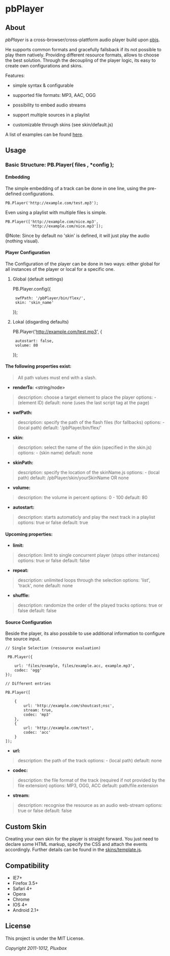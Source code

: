 pbPlayer
========

About
-----

*pbPlayer* is a cross-browser/cross-plattform audio player build upon [pbjs]([https://github.com/Saartje87/pbjs]).

He supports common formats and gracefully fallsback if its not possible to play them natively. Providing different resource formats, allows to choose the best solution. Through the decoupling of the player logic, its easy to create own configurations and skins.

Features:

- simple syntax & configurable

- supported file formats: MP3, AAC, OGG

- possibility to embed audio streams

- support multiple sources in a playlist

- customizable through skins (see skin/default.js)

A list of examples can be found [here](http://pbPlayer.github.com).


Usage
-----

### Basic Structure: PB.Player( files , *config );


#### Embedding

The simple embedding of a track can be done in one line, using the pre-defined configurations.

    PB.Player('http://example.com/test.mp3');

Even using a playlist with multiple files is simple.

	PB.Player(['http://example.com/nice.mp3',
			   'http://example.com/nice.mp3']);

@Note: Since by default no 'skin' is defined, it will just play the audio (nothing visual).


#### Player Configuration

The Configuration of the player can be done in two ways: either global for all instances of the player or local for a specific one.

1. Global (default settings)

    PB.Player.config({

    	swfPath: '/pbPlayer/bin/flex/',
    	skin: 'skin_name'
    });

2. Lokal (disgarding defaults)

    PB.Player('http://example.com/test.mp3', {

    	autostart: false,
        volume: 80
    });

#### The following properties exist:

> All path values must end with a slash.

- **renderTo:** <string/node>
> description: choose a target element to place the player
  options: - (element ID)
  default: none (uses the last script tag at the page)

- **swfPath:** <string>
> description: specify the path of the flash files (for fallbacks)
  options: - (local path)
  default: '/pbPlayer/bin/flex/'

- **skin:** <string>
> description: select the name of the skin (specified in the skin.js)
  options: - (skin name)
  default: none

- **skinPath:** <string>
> description: specify the location of the skinName.js
  options:  - (local path)
  default: /pbPlayer/skin/yourSkinName OR none

- **volume:** <number>
> description: the volume in percent
  options: 0 - 100
  default: 80

- **autostart:** <boolean>
> description: starts automaticly and play the next track in a playlist
  options: true or false
  default: true


#### Upcoming properties:

- **limit:** <boolean>
> description: limit to single concurrent player (stops other instances)
  options: true or false
  default: false

- **repeat:** <string>
> description: unlimited loops through the selection
  options: 'list', 'track', none
  default: none

- **shuffle:** <boolean>
> description: randomize the order of the played tracks
  options: true or false
  default: false


#### Source Configuration

Beside the player, its also possbile to use additional information to configure the source input.

    // Single Selection (ressource evaluation)

     PB.Player({

        url: 'files/example, files/example.acc, example.mp3',
        codec: 'ogg'
    });

    // Different entries

    PB.Player([

        {
            url: 'http://example.com/shoutcast;nsc',
            stream: true,
    	    codec: 'mp3'
        },
        {
            url: 'http://example.com/test',
            codec: 'acc'
        }
    ]);

- **url:** <string>
> description: the path of the track
  options: - (local path)
  default: none

- **codec:** <string>
> description: the file format of the track (required if not provided by the file extension)
  options: MP3, OGG, ACC
  default: path/file.extension

- **stream:** <boolean>
> description: recognise the resource as an audio web-stream
  options: true or false
  default: false


Custom Skin
-----------

Creating your own skin for the player is straight forward. You just need to declare some HTML markup, specify the CSS and attach the events accordingly. Further details can be found in the [skins/template.js](http://github.com/pluxbox/pbPlayer/skins/test.js).


Compatibility
-------------

- IE7+
- Firefox 3.5+
- Safari 4+
- Opera
- Chrome
- IOS 4+
- Android 2.1+


License
-------
This project is under the MIT License.

*Copyright 2011-1012, Pluxbox*